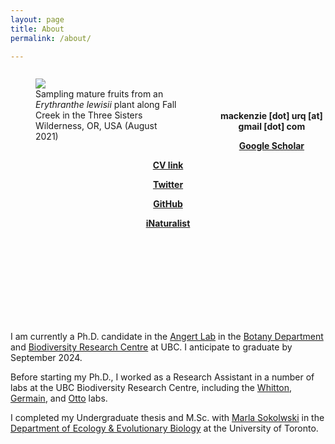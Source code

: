 ```yaml
---
layout: page
title: About
permalink: /about/

---
```

<figure style="float: left; padding-right: 25px; width: 45%">
 <img src="/assets/three_sisters_collecting.jpg"/>
 <figcaption> Sampling mature fruits from an <i>Erythranthe lewisii</i> plant along Fall Creek in the Three Sisters Wilderness, OR, USA (August 2021) </figcaption>
 </figure>
 <br>
 <br>
 <br>

<p>
<b>
<p style="text-align:center"> mackenzie [dot] urq [at] gmail [dot] com </p> 
<p style="text-align:center"> <a href="https://scholar.google.ca/citations?user=rMkvEq8AAAAJ&hl=en" target="_blank"> Google Scholar </a> </p> 
<p style="text-align:center"> <a href="https://github.com/macurqcron/macurqcron.github.io/blob/master/MUC_CV_master.pdf" target="_blank"> CV link </a> </p> 
<p style="text-align:center"> <a href="https://twitter.com/macurqcron" target="_blank">Twitter</a> </p> 
<p style="text-align:center"> <a href="https://github.com/macurqcron" target="_blank">GitHub</a> </p> 
<p style="text-align:center"> <a href="https://www.inaturalist.org/people/macurqcron" target="_blank">iNaturalist</a> </p> 
</b>
</p> 

<br>
<br>
<br>
<br>
<br>
<br>
<br>
<br>



<p> I am currently a Ph.D. candidate in the <a href="https://angert.github.io/">Angert Lab</a> in the <a href="https://www.botany.ubc.ca/">Botany Department</a> and <a href="https://biodiversity.ubc.ca/">Biodiversity Research Centre</a> at UBC. I anticipate to graduate by September 2024. </p> 

<p> Before starting my Ph.D., I worked as a Research Assistant in a number of labs at the UBC Biodiversity Research Centre, including the <a href="http://whittonlab.weebly.com/">Whitton</a>, <a href="https://germainlab.weebly.com/">Germain</a>, and <a href="https://www.zoology.ubc.ca/~otto/">Otto</a> labs. </p>

<p> I completed my Undergraduate thesis and M.Sc. with <a href="https://sokolowski.eeb.utoronto.ca/">Marla Sokolwski</a> in the <a href="https://eeb.utoronto.ca/"> Department of Ecology & Evolutionary Biology</a> at the University of Toronto. </p> 
